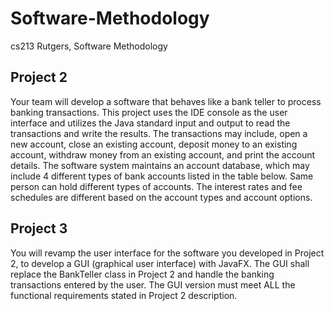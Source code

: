 # Software-Methodology
cs213 Rutgers, Software Methodology

## Project 2  
Your team will develop a software that behaves like a bank teller to process banking transactions. This project uses
the IDE console as the user interface and utilizes the Java standard input and output to read the transactions and write
the results. The transactions may include, open a new account, close an existing account, deposit money to an existing
account, withdraw money from an existing account, and print the account details. The software system maintains an
account database, which may include 4 different types of bank accounts listed in the table below. Same person can
hold different types of accounts. The interest rates and fee schedules are different based on the account types and
account options.

## Project 3
You will revamp the user interface for the software you developed in Project 2, to develop a GUI (graphical user
interface) with JavaFX. The GUI shall replace the BankTeller class in Project 2 and handle the banking transactions
entered by the user. The GUI version must meet ALL the functional requirements stated in Project 2 description.
